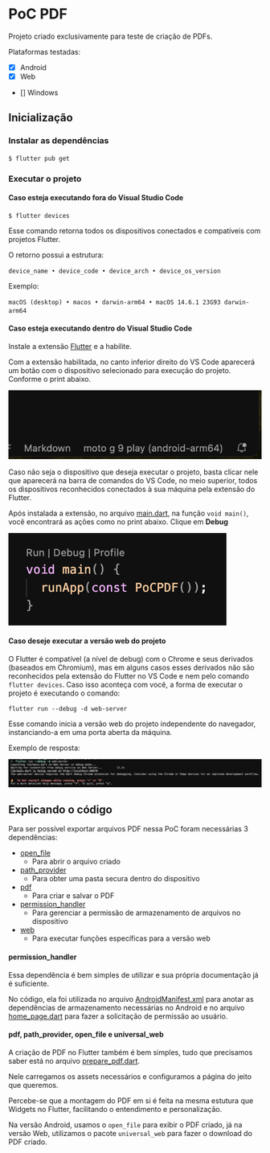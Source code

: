 # PoC PDF

Projeto criado exclusivamente para teste de criação de PDFs.

Plataformas testadas:

- [x] Android
- [x] Web
- [] Windows

## Inicialização

### Instalar as dependências

```
$ flutter pub get
```

### Executar o projeto

#### Caso esteja executando fora do Visual Studio Code

```
$ flutter devices
```

Esse comando retorna todos os dispositivos conectados e compatíveis com projetos Flutter.

O retorno possui a estrutura:

`device_name • device_code • device_arch • device_os_version`

Exemplo:

`macOS (desktop) • macos • darwin-arm64 • macOS 14.6.1 23G93 darwin-arm64`

#### Caso esteja executando dentro do Visual Studio Code

Instale a extensão [Flutter](https://marketplace.visualstudio.com/items?itemName=Dart-Code.flutter) e a habilite.

Com a extensão habilitada, no canto inferior direito do VS Code aparecerá um botão com o dispositivo selecionado para execução do projeto. Conforme o print abaixo.

![Print do seletor de dispositivos para execução do projeto Flutter](assets/vsc_device_selection.png)

Caso não seja o dispositivo que deseja executar o projeto, basta clicar nele que aparecerá na barra de comandos do VS Code, no meio superior, todos os dispositivos reconhecidos conectados à sua máquina pela extensão do Flutter.

Após instalada a extensão, no arquivo [main.dart](lib/main.dart), na função `void main()`, você encontrará as ações como no print abaixo. Clique em **Debug**

![Print da função main para execução do projeto via VS Code](assets/vsc_actions_main_func.png)

#### Caso deseje executar a versão web do projeto

O Flutter é compatível (a nível de debug) com o Chrome e seus derivados (baseados em Chromium), mas em alguns casos esses derivados não são reconhecidos pela extensão do Flutter no VS Code e nem pelo comando `flutter devices`. Caso isso aconteça com você, a forma de executar o projeto é executando o comando:

```
flutter run --debug -d web-server
```

Esse comando inicia a versão web do projeto independente do navegador, instanciando-a em uma porta aberta da máquina.

Exemplo de resposta:

![Print do console executando o comando flutter run --debug -d web-server](assets/terminal_web-server_command.png)

## Explicando o código

Para ser possível exportar arquivos PDF nessa PoC foram necessárias 3 dependências:

- [open_file](https://pub.dev/packages/open_file)
    - Para abrir o arquivo criado
- [path_provider](https://pub.dev/packages/path_provider)
    - Para obter uma pasta secura dentro do dispositivo
- [pdf](https://pub.dev/packages/pdf)
    - Para criar e salvar o PDF
- [permission_handler](https://pub.dev/packages/permission_handler)
    - Para gerenciar a permissão de armazenamento de arquivos no dispositivo
- [web](https://pub.dev/packages/web)
    - Para executar funções específicas para a versão web

#### permission_handler

Essa dependência é bem simples de utilizar e sua própria documentação já é suficiente.

No código, ela foi utilizada no arquivo [AndroidManifest.xml](android/app/src/main/AndroidManifest.xml) para anotar as dependências de armazenamento necessárias no Android e no arquivo [home_page.dart](lib/home_page.dart) para fazer a solicitação de permissão ao usuário.

#### pdf, path_provider, open_file e universal_web

A criação de PDF no Flutter também é bem simples, tudo que precisamos saber está no arquivo [prepare_pdf.dart](lib/prepare_pdf.dart).

Nele carregamos os assets necessários e configuramos a página do jeito que queremos.

Percebe-se que a montagem do PDF em si é feita na mesma estutura que Widgets no Flutter, facilitando o entendimento e personalização.

Na versão Android, usamos o `open_file` para exibir o PDF criado, já na versão Web, utilizamos o pacote `universal_web` para fazer o download do PDF criado.
